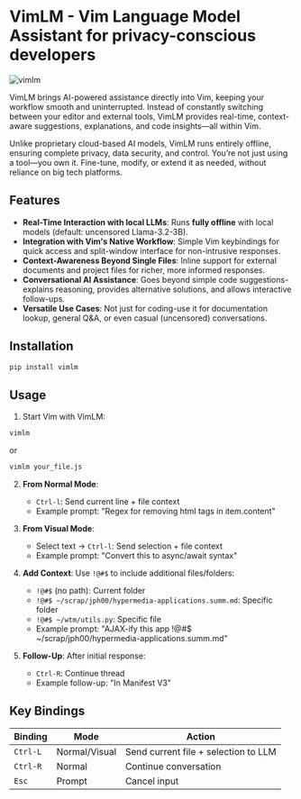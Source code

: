 # VimLM - Vim Language Model Assistant for privacy-conscious developers

![vimlm](https://github.com/user-attachments/assets/4aa39efe-aa6d-4363-8fe1-cf964d7f849c)

VimLM brings AI-powered assistance directly into Vim, keeping your workflow smooth and uninterrupted. Instead of constantly switching between your editor and external tools, VimLM provides real-time, context-aware suggestions, explanations, and code insights—all within Vim.

Unlike proprietary cloud-based AI models, VimLM runs entirely offline, ensuring complete privacy, data security, and control. You’re not just using a tool—you own it. Fine-tune, modify, or extend it as needed, without reliance on big tech platforms.

## Features

- **Real-Time Interaction with local LLMs**: Runs **fully offline** with local models (default: uncensored Llama-3.2-3B).
- **Integration with Vim's Native Workflow**: Simple Vim keybindings for quick access and split-window interface for non-intrusive responses.
- **Context-Awareness Beyond Single Files**: Inline support for external documents and project files for richer, more informed responses.
- **Conversational AI Assistance**: Goes beyond simple code suggestions-explains reasoning, provides alternative solutions, and allows interactive follow-ups. 
- **Versatile Use Cases**: Not just for coding-use it for documentation lookup, general Q&A, or even casual (uncensored) conversations.

## Installation

```zsh
pip install vimlm
```

## Usage

1. Start Vim with VimLM:

```zsh
vimlm
```

or

```zsh
vimlm your_file.js
```

2. **From Normal Mode**:
    - `Ctrl-l`: Send current line + file context
    - Example prompt: "Regex for removing html tags in item.content"

3. **From Visual Mode**:
    - Select text → `Ctrl-l`: Send selection + file context
    - Example prompt: "Convert this to async/await syntax"

4. **Add Context**: Use `!@#$` to include additional files/folders:
    - `!@#$` (no path): Current folder
    - `!@#$ ~/scrap/jph00/hypermedia-applications.summ.md`: Specific folder
    - `!@#$ ~/wtm/utils.py`: Specific file
    - Example prompt: "AJAX-ify this app !@#$ ~/scrap/jph00/hypermedia-applications.summ.md"

5. **Follow-Up**: After initial response:
    - `Ctrl-R`: Continue thread
    - Example follow-up: "In Manifest V3"

## Key Bindings

| Binding    | Mode          | Action                                 |
|------------|---------------|----------------------------------------|
| `Ctrl-L`   | Normal/Visual | Send current file + selection to LLM   |
| `Ctrl-R`   | Normal        | Continue conversation                  |
| `Esc`      | Prompt        | Cancel input                           |



